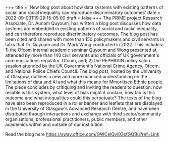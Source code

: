 +++
title = 'New blog post about how data systems with existing patterns of social and racial inequality can reproduce discriminatory outcomes'
date = 2022-09-03T19:29:15-05:00
draft = false
+++
The PRIME project Research Associate, Dr. Aunam Quyoum, has written a blog post discusses how data systems are embedded in existing patterns of social and racial inequality, and can therefore reproduce discriminatory outcomes. The blog post has been cited and shared with more than 150 policymakers and civil servants in talks that Dr. Quyoum and Dr. Mark Wong conducted in 2022. This includes: 1) the Ofcom internal academic seminar Quyoum and Wong presented at, attended by more than 140 civil servants and officials of UK government's communications regulator, Ofcom, and; 2) the REPHRAIN policy salon session attended by the UK Government's National Crime Agency, Ofcom, and National Police Chiefs Council. The blog post, hosted by the University of Glasgow, outlines a new and more nuanced understanding on the limitations of data and AI and what this means for Minoritised Ethnic people. The piece concludes by critiquing and inviting the readers to question: how reliable is this system, what level of bias might it contain, how fair is this outcome and what inequalities could this perpetuate? The texts of the blog have also been reproduced in a roller banner and leaflets that are displayed in the University of Glasgow's Advanced Research Centre, and have been distributed through interactions and exchange with third sector/community organisations, professional practitioners, public members, and other academics within and outside of our institution.

Read the blog here https://sway.office.com/GWCelQvl03sfGQBu?ref=Link



